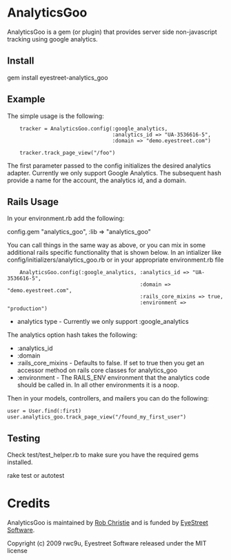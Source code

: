 # AnalyticsGoo

AnalyticsGoo is a gem (or plugin) that provides server side non-javascript tracking using google analytics. 

## Install

gem install eyestreet-analytics_goo

## Example
   The simple usage is the following:
   
        tracker = AnalyticsGoo.config(:google_analytics, 
                                      :analytics_id => "UA-3536616-5", 
                                      :domain => "demo.eyestreet.com")

        tracker.track_page_view("/foo")

The first parameter passed to the config initializes the desired analytics adapter. Currently we only support
Google Analytics. The subsequent hash provide a name for the account, the analytics id, and a domain.

## Rails Usage

In your environment.rb add the following:

  config.gem "analytics_goo", :lib => "analytics_goo"
  

You can call things  in the same way as above, or you can mix in some additional rails specific functionality that is shown below.
In an intializer like config/initializers/analytics_goo.rb or in your appropriate environment.rb file

        AnalyticsGoo.config(:google_analytics, :analytics_id => "UA-3536616-5", 
                                               :domain => "demo.eyestreet.com", 
                                               :rails_core_mixins => true, 
                                               :environment => "production")

* analytics type - Currently we only support :google_analytics

The analytics option hash takes the following:

* :analytics_id
* :domain
* :rails_core_mixins - Defaults to false. If set to true then you get an accessor method on rails core classes for analytics_goo
* :environment - The RAILS_ENV environment that the analytics code should be called in. In all other environments it is a noop.

Then in your models, controllers, and mailers you can do the following:

    user = User.find(:first)
    user.analytics_goo.track_page_view("/found_my_first_user")

## Testing

Check test/test_helper.rb to make sure you have the required gems installed.

  rake test
  or
  autotest

# Credits

AnalyticsGoo is maintained by [Rob Christie](mailto:rob.christie@eyestreet.com) and is funded by [EyeStreet Software](http://www.eyestreet.com).


Copyright (c) 2009 rwc9u, Eyestreet Software released under the MIT license
